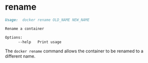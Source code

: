 <!--[metadata]>
+++
title = "rename"
description = "The rename command description and usage"
keywords = ["rename, docker, container"]
[menu.main]
parent = "smn_cli"
+++
<![end-metadata]-->

# rename

```markdown
Usage:  docker rename OLD_NAME NEW_NAME

Rename a container

Options:
      --help   Print usage
```

The `docker rename` command allows the container to be renamed to a different name.

